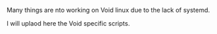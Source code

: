 Many things are nto working on Void linux due to the lack of systemd.

I will uplaod here the Void specific scripts.
